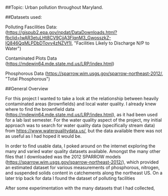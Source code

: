 ##Topic: Urban pollution throughout Maryland.


##Datasets used:

Polluting Fascilities Data: (https://gispub2.epa.gov/npdat/DataDownloads.html?fbclid=IwAR3etuLHt8CV9CjjA3FlqnM3_GwosszkZ-IQ846QqMLPDbDTovv4zNZVf1I, "Facilities Likely to Discharge N/P to Water")

Contaminated Plots Data (https://mdewin64.mde.state.md.us/LRP/index.html)

Phosphorous Data (https://sparrow.wim.usgs.gov/sparrow-northeast-2012/, "Total Phosphorous")


##General Overview 


For this project I wanted to take a look at the relationship between heavily contaminated areas (brownfields) and local water quality.
I already knew where to find the brownfield data (https://mdewin64.mde.state.md.us/LRP/index.html), as it had been used for a lab last semester. 
For the water quality aspect of the project, my initial approach was to search for water quality data (specifically stream data) from  https://www.waterqualitydata.us/, but the data available there was not as useful as I had hoped it would be. 

In order to find usable data, I poked around on the internet exploring the many and varied water quality datasets available. 
Amongst the many other files that I downloaded was the 2012 SPARROW models (https://sparrow.wim.usgs.gov/sparrow-northeast-2012/), which provided an estimated dataset for various measurements of phosphorous, nitrogen, and suspended solids content in catchements along the northeast US. 
On a later trip back for data I found the dataset of polluting facilities 


After some experimentation with the many datasets that I had collected, 
